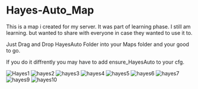 # Hayes-Auto_Map
This is a map i created for my server. It was part of learning phase. I still am learning. but wanted to share with everyone in case they wanted to use it to. 

Just Drag and Drop HayesAuto Folder into your Maps folder and your good to go.

If you do it diffrently you may have to add ensure_HayesAuto to your cfg.

![Hayes1](https://user-images.githubusercontent.com/88422603/199124707-e6205e56-ccf6-44a6-abce-ed959d7f4e46.png)
![hayes2](https://user-images.githubusercontent.com/88422603/199124717-10f3c4c6-db31-4c6c-b83b-09b8938aef79.png)
![hayes3](https://user-images.githubusercontent.com/88422603/199124728-de285ea2-c9e4-4cc0-9b4b-27f21fbe5278.png)
![hayes4](https://user-images.githubusercontent.com/88422603/199124733-fef65b44-b532-4601-93e0-209c95c6dc3c.png)
![hayes5](https://user-images.githubusercontent.com/88422603/199124736-c53ad308-28c8-42c7-bdc1-37ffc96888ca.png)
![hayes6](https://user-images.githubusercontent.com/88422603/199124738-e6ce7597-4573-43f0-a9ef-0690056f3db4.png)
![hayes7](https://user-images.githubusercontent.com/88422603/199124742-87a81bc4-7802-475c-9fa0-d398360fe280.png)
![hayes9](https://user-images.githubusercontent.com/88422603/199124745-85916ea4-d0e6-46ef-aa95-9184483c6c7f.png)
![hayes10](https://user-images.githubusercontent.com/88422603/199124750-906cd506-3dae-4396-8e41-f50694b7c514.png)
